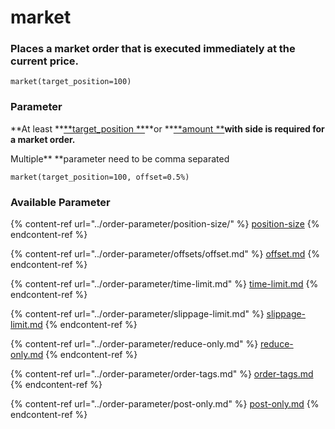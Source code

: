 # market

### Places a market order that is executed immediately at the current price.

```
market(target_position=100)
```

### Parameter

**At least  **[**target\_position **](../order-parameter/position-size/target-position.md)**or **[**amount **](../order-parameter/position-size/amount.md)**with side is required for a market order.**

Multiple** **parameter need to be comma separated

```
market(target_position=100, offset=0.5%)  
```

### Available Parameter

{% content-ref url="../order-parameter/position-size/" %}
[position-size](../order-parameter/position-size/)
{% endcontent-ref %}

{% content-ref url="../order-parameter/offsets/offset.md" %}
[offset.md](../order-parameter/offsets/offset.md)
{% endcontent-ref %}

{% content-ref url="../order-parameter/time-limit.md" %}
[time-limit.md](../order-parameter/time-limit.md)
{% endcontent-ref %}

{% content-ref url="../order-parameter/slippage-limit.md" %}
[slippage-limit.md](../order-parameter/slippage-limit.md)
{% endcontent-ref %}

{% content-ref url="../order-parameter/reduce-only.md" %}
[reduce-only.md](../order-parameter/reduce-only.md)
{% endcontent-ref %}

{% content-ref url="../order-parameter/order-tags.md" %}
[order-tags.md](../order-parameter/order-tags.md)
{% endcontent-ref %}

{% content-ref url="../order-parameter/post-only.md" %}
[post-only.md](../order-parameter/post-only.md)
{% endcontent-ref %}

